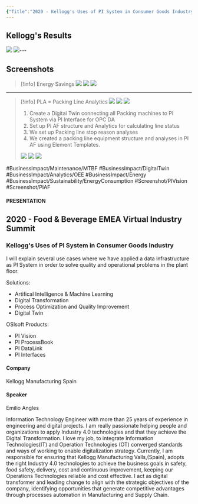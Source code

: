 ```yaml
---
{"Title":"2020 - Kellogg's Uses of PI System in Consumer Goods Industry","Year":2020,"Industry":"Food & Beverage","URL":"https://resources.osisoft.com/presentations/kellogg-s-uses-of-pi-system-in-consumer-goods-industry/","PDF":"https://cdn.osisoft.com/osi/presentations/2020-industry-summits/UC20EU-D6FB32-Kelloggs-Angles-Digital-Transformation-with-PI-System.pdf","Company":"Kellogg","Keywords":["Energy","OEE","Maintenance","Digital Twin","Downtime","Microstops"],"Benefits":["-30% energy consumption","-67% minor stops","+180% MTBF","+76% OEE"],"dg-publish":true,"permalink":"/aveva/customer-stories/2020/2020-kellogg-kellogg-s-uses-of-pi-system-in-consumer-goods-industry/","dgPassFrontmatter":true}
---
```



## Kellogg's Results
![](https://i.imgur.com/3EVtmTF.png)
![](https://i.imgur.com/Aq4LROc.png)---
## Screenshots
> [!info] Energy Savings
> ![](https://i.imgur.com/2GGoHP9.png)
> ![](https://i.imgur.com/RpxFCj3.jpg)
> ![](https://i.imgur.com/xxK3MIR.png)

---
> [!info] PLA = Packing Line Analytics
> ![](https://i.imgur.com/yLV96rl.png)
> ![](https://i.imgur.com/Yw3L54b.png)
> ![](https://i.imgur.com/nuL2YIs.png)
> 1. Create a Digital Twin connecting all Packing machines to PI System via PI Interface for OPC DA
> 2. Set up PI AF structure and Analytics for calculating line status
> 3. We set up Packing line stop reason analyses
> 4. We created a packing line equipment structure and analyses in PI AF using Element Templates.
> 
> ![](https://i.imgur.com/oVPC7bB.png)
> ![](https://i.imgur.com/ISvZyS2.png)
> ![](https://i.imgur.com/QqFhCZx.png)

#BusinessImpact/Maintenance/MTBF  #BusinessImpact/DigitalTwin #BusinessImpact/Analytics/OEE #BusinessImpact/Energy #BusinessImpact/Sustainability/EnergyConsumption
#Screenshot/PIVision #Screenshot/PIAF

#### PRESENTATION

## 2020 - Food & Beverage EMEA Virtual Industry Summit

### Kellogg's Uses of PI System in Consumer Goods Industry

I will explain several use cases where we have applied a data infrastructure as PI System in order to solve quality and operational problems in the plant floor.

Solutions:

- Artifical Intelligence & Machine Learning
- Digital Transformation
- Process Optimization and Quality Improvement
- Digital Twin

OSIsoft Products:

- PI Vision
- PI ProcessBook
- PI DataLink
- PI Interfaces

#### Company

Kellogg Manufacturing Spain

#### Speaker

Emilio Angles

Information Technology Engineer with more than 25 years of experience in engineering and digital projects. I am really passionate helping people and organizations to apply Industry 4.0 technologies and that they achieve the Digital Transformation. I love my job, to integrate Information Technologies(IT) and Operation Technologies (OT) converged standards and ways of working to enable digitalization strategy. Currently, I am responsible for ensuring that Kellogg Manufacturing Valls,(Spain), adopts the right Industry 4.0 technologies to achieve the business goals in safety, food safety, delivery, cost and continuous improvement, keeping our Operations Technologies reliable and cost effective. I act as digital transformer and leading change to align with the strategic objectives of the company, identifying opportunities that generate competitive advantages through processes automation in Manufacturing and Supply Chain.